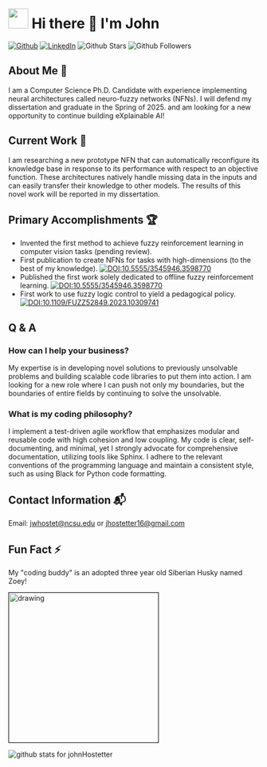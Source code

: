 # <img src="https://emojis.slackmojis.com/emojis/images/1531849430/4246/blob-sunglasses.gif?1531849430" width="40"/> Hi there 👋 I'm John 
[![Github](https://img.shields.io/badge/github-%23121011.svg?style=flat-square&logo=github&logoColor=white)](https://github.com/johnHostetter) [![LinkedIn](https://img.shields.io/badge/linkedin-%230077B5.svg?style=flat-square&logo=linkedin&logoColor=white)](https://www.linkedin.com/in/john-w-hostetter/)
![Github Stars](https://img.shields.io/github/stars/johnHostetter?affiliations=OWNER%2CCOLLABORATOR%2CORGANIZATION_MEMBER&style=social) ![Github Followers](https://img.shields.io/github/followers/johnHostetter?style=social)

## About Me 🙂
I am a Computer Science Ph.D. Candidate with experience implementing neural architectures called neuro-fuzzy networks (NFNs).
I will defend my dissertation and graduate in the Spring of 2025. and am looking for a new opportunity to continue building eXplainable AI!

## Current Work 🔭

I am researching a new prototype NFN that can automatically reconfigure its knowledge base in response to its performance with respect to an objective function.
These architectures natively handle missing data in the inputs and can easily transfer their knowledge to other models. The results of this novel work will be reported in my dissertation.

## Primary Accomplishments 🏆

- Invented the first method to achieve fuzzy reinforcement learning in computer vision tasks (pending review).
- First publication to create NFNs for tasks with high-dimensions (to the best of my knowledge).
  [![DOI:10.5555/3545946.3598770](http://img.shields.io/badge/DOI-10.5555/3545946.3598770-B31B1B.svg)](https://doi.org/10.5555/3545946.3598770)
- Published the first work solely dedicated to offline fuzzy reinforcement learning.
  [![DOI:10.5555/3545946.3598770](http://img.shields.io/badge/DOI-10.5555/3545946.3598770-B31B1B.svg)](https://doi.org/10.5555/3545946.3598770)
- First work to use fuzzy logic control to yield a pedagogical policy.
  [![DOI:10.1109/FUZZ52849.2023.10309741](http://img.shields.io/badge/DOI-10.1109/FUZZ52849.2023.10309741-B31B1B.svg)](https://doi.org/10.1109/FUZZ52849.2023.10309741)

## Q & A
### How can I help your business?

My expertise is in developing novel solutions to previously unsolvable problems and building scalable code libraries to put them into action.
I am looking for a new role where I can push not only my boundaries, but the boundaries of entire fields by continuing to solve the unsolvable.

### What is my coding philosophy?

I implement a test-driven agile workflow that emphasizes modular and reusable code with high cohesion and low coupling. 
My code is clear, self-documenting, and minimal, yet I strongly advocate for comprehensive documentation, utilizing tools like Sphinx. 
I adhere to the relevant conventions of the programming language and maintain a consistent style, such as using Black for Python code formatting.

## Contact Information 📬

Email: jwhostet@ncsu.edu or jhostetter16@gmail.com

## Fun Fact ⚡

My "coding buddy" is an adopted three year old Siberian Husky named Zoey!

<img src="https://github.com/johnHostetter/johnHostetter/assets/35469358/409f6ad5-7542-47eb-b257-042e3d5dd689/zoey.jpg" alt="drawing" width="300" border="1"/>

![github stats for johnHostetter](https://github-readme-stats.vercel.app/api?username=johnHostetter)

<!--
**johnHostetter/johnHostetter** is a ✨ _special_ ✨ repository because its `README.md` (this file) appears on your GitHub profile.

Here are some ideas to get you started:

- 🔭 I’m currently working on ...
- 🌱 I’m currently learning ...
- 👯 I’m looking to collaborate on ...
- 🤔 I’m looking for help with ...
- 💬 Ask me about ...
- 📫 How to reach me: ...
- 😄 Pronouns: ...
- ⚡ Fun fact: ...
-->
